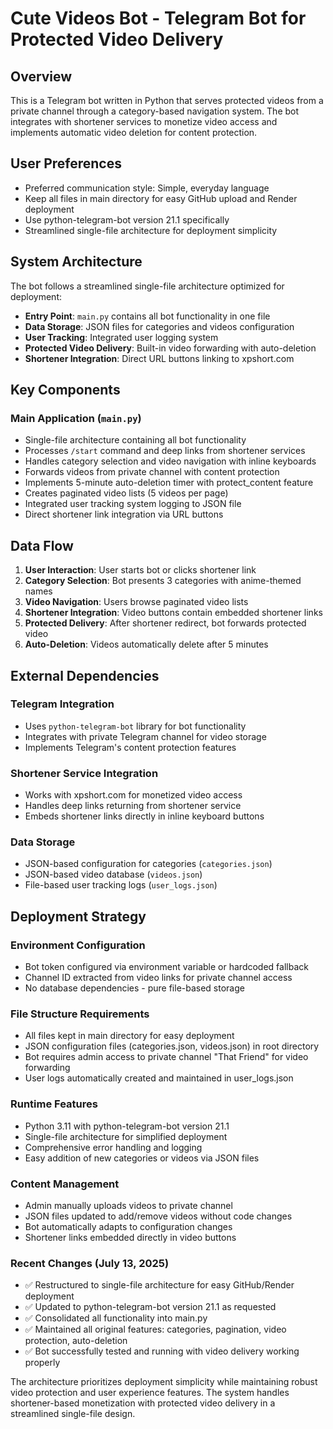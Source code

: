 # Cute Videos Bot - Telegram Bot for Protected Video Delivery

## Overview

This is a Telegram bot written in Python that serves protected videos from a private channel through a category-based navigation system. The bot integrates with shortener services to monetize video access and implements automatic video deletion for content protection.

## User Preferences

- Preferred communication style: Simple, everyday language
- Keep all files in main directory for easy GitHub upload and Render deployment
- Use python-telegram-bot version 21.1 specifically
- Streamlined single-file architecture for deployment simplicity

## System Architecture

The bot follows a streamlined single-file architecture optimized for deployment:

- **Entry Point**: `main.py` contains all bot functionality in one file
- **Data Storage**: JSON files for categories and videos configuration
- **User Tracking**: Integrated user logging system
- **Protected Video Delivery**: Built-in video forwarding with auto-deletion
- **Shortener Integration**: Direct URL buttons linking to xpshort.com

## Key Components

### Main Application (`main.py`)
- Single-file architecture containing all bot functionality
- Processes `/start` command and deep links from shortener services
- Handles category selection and video navigation with inline keyboards
- Forwards videos from private channel with content protection
- Implements 5-minute auto-deletion timer with protect_content feature
- Creates paginated video lists (5 videos per page)
- Integrated user tracking system logging to JSON file
- Direct shortener link integration via URL buttons

## Data Flow

1. **User Interaction**: User starts bot or clicks shortener link
2. **Category Selection**: Bot presents 3 categories with anime-themed names
3. **Video Navigation**: Users browse paginated video lists
4. **Shortener Integration**: Video buttons contain embedded shortener links
5. **Protected Delivery**: After shortener redirect, bot forwards protected video
6. **Auto-Deletion**: Videos automatically delete after 5 minutes

## External Dependencies

### Telegram Integration
- Uses `python-telegram-bot` library for bot functionality
- Integrates with private Telegram channel for video storage
- Implements Telegram's content protection features

### Shortener Service Integration
- Works with xpshort.com for monetized video access
- Handles deep links returning from shortener service
- Embeds shortener links directly in inline keyboard buttons

### Data Storage
- JSON-based configuration for categories (`categories.json`)
- JSON-based video database (`videos.json`)
- File-based user tracking logs (`user_logs.json`)

## Deployment Strategy

### Environment Configuration
- Bot token configured via environment variable or hardcoded fallback
- Channel ID extracted from video links for private channel access
- No database dependencies - pure file-based storage

### File Structure Requirements
- All files kept in main directory for easy deployment
- JSON configuration files (categories.json, videos.json) in root directory
- Bot requires admin access to private channel "That Friend" for video forwarding
- User logs automatically created and maintained in user_logs.json

### Runtime Features
- Python 3.11 with python-telegram-bot version 21.1
- Single-file architecture for simplified deployment
- Comprehensive error handling and logging
- Easy addition of new categories or videos via JSON files

### Content Management
- Admin manually uploads videos to private channel
- JSON files updated to add/remove videos without code changes
- Bot automatically adapts to configuration changes
- Shortener links embedded directly in video buttons

### Recent Changes (July 13, 2025)
- ✅ Restructured to single-file architecture for easy GitHub/Render deployment
- ✅ Updated to python-telegram-bot version 21.1 as requested
- ✅ Consolidated all functionality into main.py
- ✅ Maintained all original features: categories, pagination, video protection, auto-deletion
- ✅ Bot successfully tested and running with video delivery working properly

The architecture prioritizes deployment simplicity while maintaining robust video protection and user experience features. The system handles shortener-based monetization with protected video delivery in a streamlined single-file design.